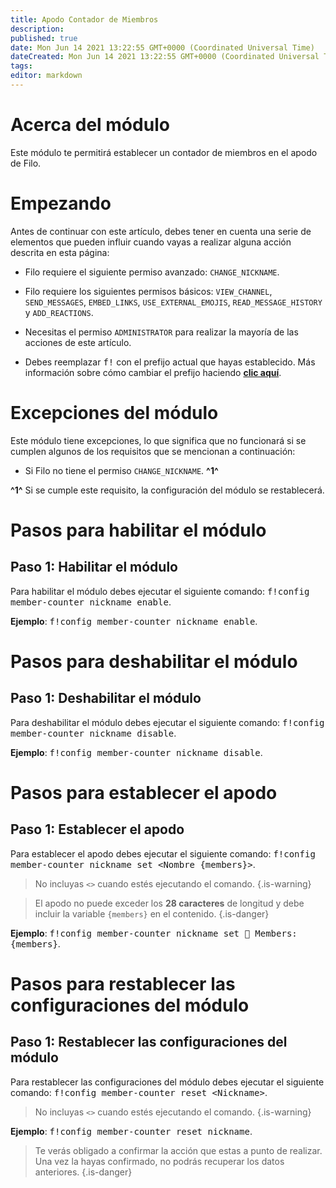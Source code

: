 ```yaml
---
title: Apodo Contador de Miembros
description:
published: true
date: Mon Jun 14 2021 13:22:55 GMT+0000 (Coordinated Universal Time)
dateCreated: Mon Jun 14 2021 13:22:55 GMT+0000 (Coordinated Universal Time)
tags:
editor: markdown
---
```


# Acerca del módulo

Este módulo te permitirá establecer un contador de miembros en el apodo de Filo.

# Empezando

Antes de continuar con este artículo, debes tener en cuenta una serie de elementos que pueden influir cuando vayas a realizar alguna acción descrita en esta página:

- Filo requiere el siguiente permiso avanzado: ``CHANGE_NICKNAME``.

- Filo requiere los siguientes permisos básicos: ``VIEW_CHANNEL``, ``SEND_MESSAGES``, ``EMBED_LINKS``, ``USE_EXTERNAL_EMOJIS``, ``READ_MESSAGE_HISTORY`` y ``ADD_REACTIONS``.

- Necesitas el permiso ``ADMINISTRATOR`` para realizar la mayoría de las acciones de este artículo.

- Debes reemplazar <kbd>f!</kbd> con el prefijo actual que hayas establecido. Más información sobre cómo cambiar el prefijo haciendo **[clic aquí](https://wiki.filobot.xyz/es/modules/prefix)**.

# Excepciones del módulo

Este módulo tiene excepciones, lo que significa que no funcionará si se cumplen algunos de los requisitos que se mencionan a continuación:

- Si Filo no tiene el permiso ``CHANGE_NICKNAME``. **^1^**

**^1^** Si se cumple este requisito, la configuración del módulo se restablecerá.

# Pasos para habilitar el módulo

## **Paso 1**: Habilitar el módulo

Para habilitar el módulo debes ejecutar el siguiente comando: <kbd>f!config member-counter nickname enable</kbd>.

**Ejemplo**: <kbd>f!config member-counter nickname enable</kbd>.

# Pasos para deshabilitar el módulo

## **Paso 1**: Deshabilitar el módulo

Para deshabilitar el módulo debes ejecutar el siguiente comando: <kbd>f!config member-counter nickname disable</kbd>.

**Ejemplo**: <kbd>f!config member-counter nickname disable</kbd>.

# Pasos para establecer el apodo

## **Paso 1**: Establecer el apodo

Para establecer el apodo debes ejecutar el siguiente comando: <kbd>f!config member-counter nickname set \<Nombre {members}></kbd>.

> No incluyas ``<>`` cuando estés ejecutando el comando.
{.is-warning}

> El apodo no puede exceder los **28 caracteres** de longitud y debe incluir la variable `{members}` en el contenido.
{.is-danger}

**Ejemplo**: <kbd>f!config member-counter nickname set 👥 Members: {members}</kbd>.

# Pasos para restablecer las configuraciones del módulo

## **Paso 1**: Restablecer las configuraciones del módulo

Para restablecer las configuraciones del módulo debes ejecutar el siguiente comando: <kbd>f!config member-counter reset \<Nickname></kbd>.

> No incluyas ``<>`` cuando estés ejecutando el comando.
{.is-warning}

**Ejemplo**: <kbd>f!config member-counter reset nickname</kbd>.

> Te verás obligado a confirmar la acción que estas a punto de realizar. Una vez la hayas confirmado, no podrás recuperar los datos anteriores.
{.is-danger}
